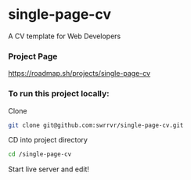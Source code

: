 # single-page-cv

A CV template for Web Developers

### Project Page

https://roadmap.sh/projects/single-page-cv

### To run this project locally:

Clone

```bash
git clone git@github.com:swrrvr/single-page-cv.git
```

CD into project directory

```bash
cd /single-page-cv
```

Start live server and edit!
